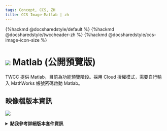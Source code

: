 ```yaml
---
tags: Concept, CCS, ZH
title: CCS Image-Matlab | zh
---
```


{%hackmd @docsharedstyle/default %}
{%hackmd @docsharedstyle/twccheader-zh %}
{%hackmd @docsharedstyle/ccs-image-icon-size %}

# <img class="ccsimgicon" src="https://cos.twcc.ai/SYS-MANUAL/uploads/upload_3022d6e6790c870e499eac8e2c77d53c.png"> Matlab (公開預覽版)

TWCC 提供 Matlab，目前為功能預覽階段。採用 Cloud 授權模式，需要自行輸入 MathWorks 帳號密碼啟動 Matlab。

## <span class="ccsimglist">映像檔版本資訊</span> <i class="fa fa-sticky-note" aria-hidden="true"></i>

![](https://cos.twcc.ai/SYS-MANUAL/uploads/upload_faf2098475659395c921f9379df6acf7.png)



<details class="docspoiler">

<summary><b>點我參考詳細版本套件資訊</b></summary>

- [NGC Matlab](https://ngc.nvidia.com/catalog/containers/partners:matlab) 

</details>
